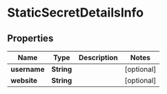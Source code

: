 

# StaticSecretDetailsInfo

## Properties

Name | Type | Description | Notes
------------ | ------------- | ------------- | -------------
**username** | **String** |  |  [optional]
**website** | **String** |  |  [optional]



